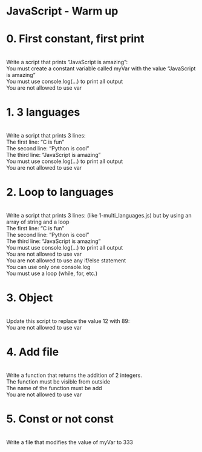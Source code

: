 <h1>JavaScript - Warm up</h1>
<h1>0. First constant, first print</h1>
<br>
Write a script that prints “JavaScript is amazing”:
<br>
You must create a constant variable called myVar with the value “JavaScript is amazing”<br>
You must use console.log(...) to print all output<br>
You are not allowed to use var<br>
<h1>1. 3 languages</h1>
<br>
Write a script that prints 3 lines:
<br>
The first line: “C is fun”
<br>The second line: “Python is cool”
<br>The third line: “JavaScript is amazing”
<br>You must use console.log(...) to print all output
<br>You are not allowed to use var
<h1>2. Loop to languages</h1>
<br>
Write a script that prints 3 lines: (like 1-multi_languages.js) but by using an array of string and a loop
<br>
The first line: “C is fun”<br>
The second line: “Python is cool”<br>
The third line: “JavaScript is amazing”<br>
You must use console.log(...) to print all output<br>
You are not allowed to use var<br>
You are not allowed to use any if/else statement<br>
You can use only one console.log<br>
You must use a loop (while, for, etc.)<br>
<h1>3. Object</h1>
<br>
Update this script to replace the value 12 with 89:
<br>
You are not allowed to use var<br>
<h1>4. Add file</h1>
<br>
Write a function that returns the addition of 2 integers.
<br>
The function must be visible from outside<br>
The name of the function must be add<br>
You are not allowed to use var<br>
<h1>5. Const or not const</h1>
<br>
Write a file that modifies the value of myVar to 333
<br>